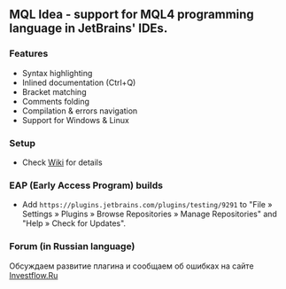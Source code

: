
## MQL Idea - support for MQL4 programming language in JetBrains' IDEs.

### Features
* Syntax highlighting
* Inlined documentation (Ctrl+Q)
* Bracket matching
* Comments folding
* Compilation & errors navigation
* Support for Windows & Linux

### Setup
* Check [Wiki](https://github.com/investflow/mqlidea/wiki) for details

### EAP (Early Access Program) builds
* Add ```https://plugins.jetbrains.com/plugins/testing/9291``` to "File » Settings » Plugins » Browse Repositories » Manage Repositories" and "Help » Check for Updates".

### Forum (in Russian language)
Обсуждаем развитие плагина и сообщаем об ошибках на сайте [Investflow.Ru](http://investflow.ru/topic/thread/2)